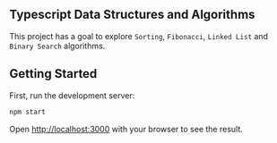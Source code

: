 ## Typescript Data Structures and Algorithms

This project has a goal to explore `Sorting`, `Fibonacci`, `Linked List` and `Binary Search` algorithms.

## Getting Started

First, run the development server:

```bash
npm start
```

Open [http://localhost:3000](http://localhost:3000) with your browser to see the result.